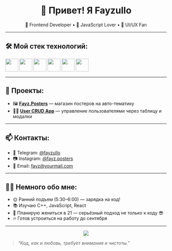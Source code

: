 <h1 align="center">👋 Привет! Я Fayzullo</h1>

<p align="center">
  🧠 Frontend Developer • 🚀 JavaScript Lover • 🎨 UI/UX Fan  
</p>

---

## 🛠️ Мой стек технологий:

<p align="left">
  <img src="https://cdn.jsdelivr.net/gh/devicons/devicon/icons/javascript/javascript-original.svg" width="40"/>
  <img src="https://cdn.jsdelivr.net/gh/devicons/devicon/icons/react/react-original.svg" width="40"/>
  <img src="https://cdn.jsdelivr.net/gh/devicons/devicon/icons/html5/html5-original.svg" width="40"/>
  <img src="https://cdn.jsdelivr.net/gh/devicons/devicon/icons/css3/css3-original.svg" width="40"/>
  <img src="https://cdn.jsdelivr.net/gh/devicons/devicon/icons/tailwindcss/tailwindcss-plain.svg" width="40"/>
  <img src="https://cdn.jsdelivr.net/gh/devicons/devicon/icons/git/git-original.svg" width="40"/>
</p>

---

## 📌 Проекты:

- 🖼️ [**Fayz.Posters**](https://github.com/fayzullo99/fayz-posters) — магазин постеров на авто-тематику  
- 👨‍💻 [**User CRUD App**](https://github.com/fayzullo99/user-crud-app) — управление пользователями через таблицу и модалки

---

## 📫 Контакты:

- 📱 Telegram: [@fayzullo](https://t.me/fayzullo)
- 📷 Instagram: [@fayz.posters](https://instagram.com/fayz.posters)
- 📧 Email: fayz@yourmail.com

---

## 🤹‍♂️ Немного обо мне:

- 🌞 Ранний подъем (5:30–6:00) — зарядка на код!
- 📚 Изучаю C++, JavaScript, React
- 💍 Планирую жениться в 21 — серьёзный подход не только к коду 😎
- 🔥 Готов устроиться на работу до сентября

---

<p align="center">
  <img src="https://github-readme-stats.vercel.app/api?username=fayzullo99&show_icons=true&theme=radical" />
</p>

> *“Код, как и любовь, требует внимания и чистоты.”*
